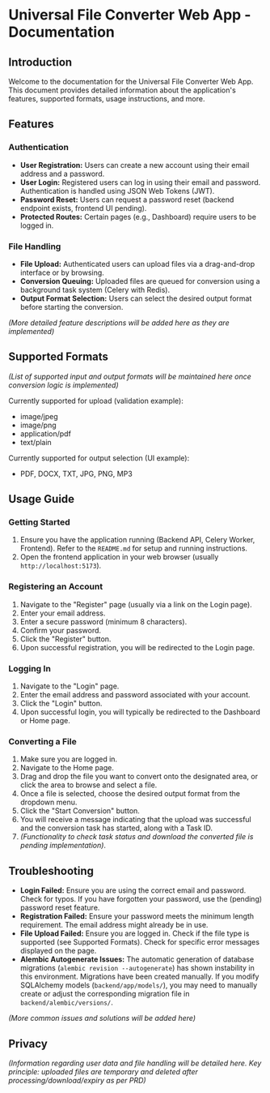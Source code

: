 # Universal File Converter Web App - Documentation

## Introduction

Welcome to the documentation for the Universal File Converter Web App. This document provides detailed information about the application's features, supported formats, usage instructions, and more.

## Features

### Authentication

*   **User Registration:** Users can create a new account using their email address and a password.
*   **User Login:** Registered users can log in using their email and password. Authentication is handled using JSON Web Tokens (JWT).
*   **Password Reset:** Users can request a password reset (backend endpoint exists, frontend UI pending).
*   **Protected Routes:** Certain pages (e.g., Dashboard) require users to be logged in.

### File Handling

*   **File Upload:** Authenticated users can upload files via a drag-and-drop interface or by browsing.
*   **Conversion Queuing:** Uploaded files are queued for conversion using a background task system (Celery with Redis).
*   **Output Format Selection:** Users can select the desired output format before starting the conversion.

*(More detailed feature descriptions will be added here as they are implemented)*

## Supported Formats

*(List of supported input and output formats will be maintained here once conversion logic is implemented)*

Currently supported for upload (validation example):
*   image/jpeg
*   image/png
*   application/pdf
*   text/plain

Currently supported for output selection (UI example):
*   PDF, DOCX, TXT, JPG, PNG, MP3

## Usage Guide

### Getting Started

1.  Ensure you have the application running (Backend API, Celery Worker, Frontend). Refer to the `README.md` for setup and running instructions.
2.  Open the frontend application in your web browser (usually `http://localhost:5173`).

### Registering an Account

1.  Navigate to the "Register" page (usually via a link on the Login page).
2.  Enter your email address.
3.  Enter a secure password (minimum 8 characters).
4.  Confirm your password.
5.  Click the "Register" button.
6.  Upon successful registration, you will be redirected to the Login page.

### Logging In

1.  Navigate to the "Login" page.
2.  Enter the email address and password associated with your account.
3.  Click the "Login" button.
4.  Upon successful login, you will typically be redirected to the Dashboard or Home page.

### Converting a File

1.  Make sure you are logged in.
2.  Navigate to the Home page.
3.  Drag and drop the file you want to convert onto the designated area, or click the area to browse and select a file.
4.  Once a file is selected, choose the desired output format from the dropdown menu.
5.  Click the "Start Conversion" button.
6.  You will receive a message indicating that the upload was successful and the conversion task has started, along with a Task ID.
7.  *(Functionality to check task status and download the converted file is pending implementation)*.

## Troubleshooting

*   **Login Failed:** Ensure you are using the correct email and password. Check for typos. If you have forgotten your password, use the (pending) password reset feature.
*   **Registration Failed:** Ensure your password meets the minimum length requirement. The email address might already be in use.
*   **File Upload Failed:** Ensure you are logged in. Check if the file type is supported (see Supported Formats). Check for specific error messages displayed on the page.
*   **Alembic Autogenerate Issues:** The automatic generation of database migrations (`alembic revision --autogenerate`) has shown instability in this environment. Migrations have been created manually. If you modify SQLAlchemy models (`backend/app/models/`), you may need to manually create or adjust the corresponding migration file in `backend/alembic/versions/`.

*(More common issues and solutions will be added here)*

## Privacy

*(Information regarding user data and file handling will be detailed here. Key principle: uploaded files are temporary and deleted after processing/download/expiry as per PRD)* 